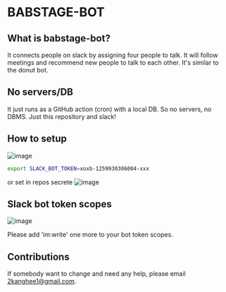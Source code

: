 # BABSTAGE-BOT

## What is babstage-bot?

It connects people on slack by assigning four people to talk. It will follow meetings and recommend new people to talk to each other. It's similar to the donut bot.

## No servers/DB

It just runs as a GitHub action (cron) with a local DB. So no servers, no DBMS. Just this repository and slack!

## How to setup

![image](https://user-images.githubusercontent.com/13143402/135459038-96a1415c-c2be-44f0-b031-42f7d837dd99.png)

```bash
export SLACK_BOT_TOKEN=xoxb-1259930306004-xxx
```

or set in repos secrete
![image](https://user-images.githubusercontent.com/901975/108782134-ff682100-75a5-11eb-907e-6f85616e1624.png)

## Slack bot token scopes

![image](https://user-images.githubusercontent.com/13143402/135458892-85e7d48d-abd4-498a-a0e9-60397376ebf4.png)

Please add 'im:write' one more to your bot token scopes.

## Contributions

If somebody want to change and need any help, please email 2kanghee1@gmail.com.
